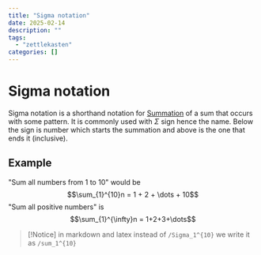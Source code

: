 ```yaml
---
title: "Sigma notation"
date: 2025-02-14
description: ""
tags: 
  - "zettlekasten"
categories: []
---
```


# Sigma notation
Sigma notation is a shorthand notation for [Summation](Summation) of a sum that occurs with some pattern. It is commonly used with $\Sigma$ sign hence the name. Below the sign is number which starts the summation and above is the one that ends it (inclusive). 

## Example
"Sum all numbers from 1 to 10" would be
$$\sum_{1}^{10}n = 1 + 2 + \dots + 10$$
"Sum all positive numbers" is 
$$\sum_{1}^{\infty}n = 1+2+3+\dots$$
 > [!Notice]
 > in markdown and latex instead of `/Sigma_1^{10}` we write it as `/sum_1^{10}` 
